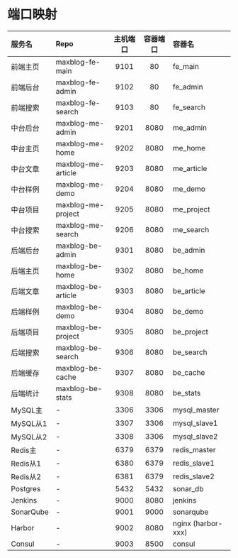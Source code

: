 # 端口映射

| 服务名       | Repo               | 主机端口 | 容器端口 | 容器名                |
|:----------|:-------------------|:----:|:----:|:-------------------|
| 前端主页      | maxblog-fe-main    | 9101 |  80  | fe_main            |
| 前端后台      | maxblog-fe-admin   | 9102 |  80  | fe_admin           |
| 前端搜索      | maxblog-fe-search  | 9103 |  80  | fe_search          |
| 中台后台      | maxblog-me-admin   | 9201 | 8080 | me_admin           |
| 中台主页      | maxblog-me-home    | 9202 | 8080 | me_home            |
| 中台文章      | maxblog-me-article | 9203 | 8080 | me_article         |
| 中台样例      | maxblog-me-demo    | 9204 | 8080 | me_demo            |
| 中台项目      | maxblog-me-project | 9205 | 8080 | me_project         |
| 中台搜索      | maxblog-me-search  | 9206 | 8080 | me_search          |
| 后端后台      | maxblog-be-admin   | 9301 | 8080 | be_admin           |
| 后端主页      | maxblog-be-home    | 9302 | 8080 | be_home            |
| 后端文章      | maxblog-be-article | 9303 | 8080 | be_article         |
| 后端样例      | maxblog-be-demo    | 9304 | 8080 | be_demo            |
| 后端项目      | maxblog-be-project | 9305 | 8080 | be_project         |
| 后端搜索      | maxblog-be-search  | 9306 | 8080 | be_search          |
| 后端缓存      | maxblog-be-cache   | 9307 | 8080 | be_cache           |
| 后端统计      | maxblog-be-stats   | 9308 | 8080 | be_stats           |
| MySQL主    | -                  | 3306 | 3306 | mysql_master       |
| MySQL从1   | -                  | 3307 | 3306 | mysql_slave1       |
| MySQL从2   | -                  | 3308 | 3306 | mysql_slave2       |
| Redis主    | -                  | 6379 | 6379 | redis_master       |
| Redis从1   | -                  | 6380 | 6379 | redis_slave1       |
| Redis从2   | -                  | 6381 | 6379 | redis_slave2       |
| Postgres  | -                  | 5432 | 5432 | sonar_db           |
| Jenkins   | -                  | 9000 | 8080 | jenkins            |
| SonarQube | -                  | 9001 | 9000 | sonarqube          |
| Harbor    | -                  | 9002 | 8080 | nginx (harbor-xxx) |
| Consul    | -                  | 9003 | 8500 | consul             |
